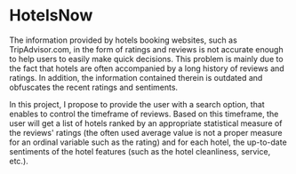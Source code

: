 # HotelsNow


The information provided by hotels booking websites, such as TripAdvisor.com, 
in the form of ratings and reviews is not accurate enough to help users to easily make quick decisions.
This problem is mainly due to the fact that hotels are often accompanied by a long history of reviews and ratings. 
In addition, the information contained therein is outdated and obfuscates the recent ratings and sentiments.

In this project, I propose to provide the user with a search option, that enables to control the timeframe of reviews. 
Based on this timeframe, the user will get a list of hotels ranked by an appropriate statistical measure
of the reviews' ratings (the often used average value is not a proper measure for an ordinal variable such as the rating) 
and for each hotel, the up-to-date sentiments of the hotel features (such as the hotel cleanliness, service, etc.).

